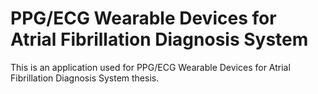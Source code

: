 # PPG/ECG Wearable Devices for Atrial Fibrillation Diagnosis System

This is an application used for PPG/ECG Wearable Devices for Atrial Fibrillation Diagnosis System thesis.
